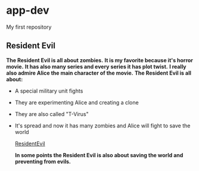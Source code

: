 # app-dev
My first repository 
## Resident Evil
**The Resident Evil is all about zombies.**
**It is my favorite because it's horror movie.**
**It has also many series and every series it has plot twist.**
**I really also admire Alice the main character of the movie.**
**The Resident Evil is all about:**
- A special military unit fights
- They are experimenting Alice and creating a clone
- They are also called "T-Virus"
- It's spread and now it has many zombies and Alice will fight to save the world

  [ResidentEvil](https://www.imdb.com/title/tt0120804/)
  
  **In some points the Resident Evil is also about saving the world and preventing from evils.**
  

